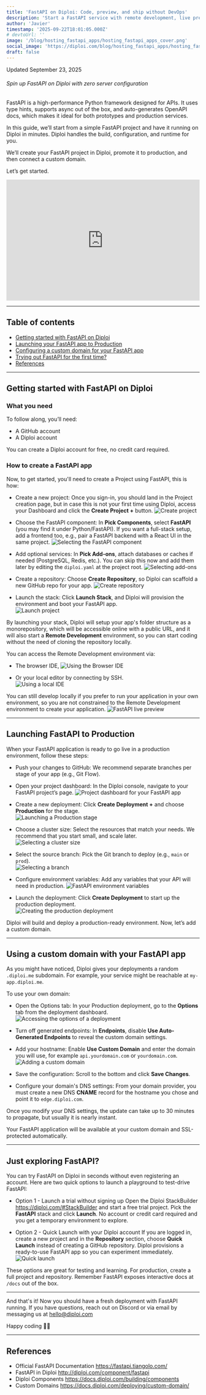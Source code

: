 ```yaml
---
title: 'FastAPI on Diploi: Code, preview, and ship without DevOps'
description: 'Start a FastAPI service with remote development, live previews, and one-click production, without configuring SSL certificates or manual server config.'
author: 'Javier'
timestamp: '2025-09-22T18:01:05.000Z'
# devtoUrl: ''
image: '/blog/hosting_fastapi_apps/hosting_fastapi_apps_cover.png'
social_image: 'https://diploi.com/blog/hosting_fastapi_apps/hosting_fastapi_apps_og.png'
draft: false
---
```


Updated <time datetime="2025-09-23T01:03:05.000Z">September 23, 2025</time>

###### Spin up FastAPI on Diploi with zero server configuration

FastAPI is a high-performance Python framework designed for APIs. It uses type hints, supports async out of the box, and auto-generates OpenAPI docs, which makes it ideal for both prototypes and production services.

In this guide, we’ll start from a simple FastAPI project and have it running on Diploi in minutes. Diploi handles the build, configuration, and runtime for you.

We’ll create your FastAPI project in Diploi, promote it to production, and then connect a custom domain.

Let’s get started.

<div style="display:flex; justify-content:center; width:100%">
    <iframe width="560" height="315" src="https://www.youtube.com/embed/zi0ZVOIQTt4?si=DGIhtm7KByKZSyr8" title="Using FastAPI in Diploi" frameborder="0" allow="accelerometer; autoplay; clipboard-write; encrypted-media; gyroscope; picture-in-picture; web-share" referrerpolicy="strict-origin-when-cross-origin" allowfullscreen></iframe>
</div>

---

## Table of contents

- [Getting started with FastAPI on Diploi](#getting-started-with-fastapi-on-diploi)
- [Launching your FastAPI app to Production](#launching-fastapi-to-production)
- [Configuring a custom domain for your FastAPI app](#using-a-custom-domain-with-your-fastapi-app)
- [Trying out FastAPI for the first time?](#just-exploring-fastapi)
- [References](#references)

---

## Getting started with FastAPI on Diploi

### What you need

To follow along, you’ll need:

- A GitHub account
- A Diploi account

You can create a Diploi account for free, no credit card required.

### How to create a FastAPI app

Now, to get started, you'll need to create a Project using FastAPI, this is how:

- Create a new project: Once you sign-in, you should land in the Project creation page, but in case this is not your first time using Diploi, access your Dashboard and click the **Create Project +** button.
  ![Create project](../../../images/blog/create-project.png)

- Choose the FastAPI component: In **Pick Components**, select **FastAPI** (you may find it under Python/FastAPI). If you want a full-stack setup, add a frontend too, e.g., pair a FastAPI backend with a React UI in the same project.
  ![Selecting the FastAPI component](fastapi-component.png)

- Add optional services: In **Pick Add-ons**, attach databases or caches if needed (PostgreSQL, Redis, etc.). You can skip this now and add them later by editing the `diploi.yaml` at the project root.
  ![Selecting add-ons](../../../images/blog/selecting-add-ons-3.png)

- Create a repository: Choose **Create Repository**, so Diploi can scaffold a new GitHub repo for your app.
  ![Create repository](../../../images/blog/creating-a-repo.png)

- Launch the stack: Click **Launch Stack**, and Diploi will provision the environment and boot your FastAPI app.  
  ![Launch project](../../../images/blog/launch-project.png)

By launching your stack, Diploi will setup your app's folder structure as a monorepository, which will be accessible online with a public URL, and it will also start a **Remote Development** environment, so you can start coding without the need of cloning the repository locally.

You can access the Remote Development environment via:

- The browser IDE,
  ![Using the Browser IDE](../../../images/blog/browser-ide.png)

- Or your local editor by connecting by SSH.  
  ![Using a local IDE](../../../images/blog/using-a-local-ide.png)

You can still develop locally if you prefer to run your application in your own environment, so you are not constrained to the Remote Development environment to create your application.
![FastAPI live preview](fastapi-preview.png)

---

## Launching FastAPI to Production

When your FastAPI application is ready to go live in a production environment, follow these steps:

- Push your changes to GitHub: We recommend separate branches per stage of your app (e.g., Git Flow).

- Open your project dashboard: In the Diploi console, navigate to your FastAPI project’s page.
  ![Project dashboard for your FastAPI app](fastapi-project-dashboard.png)
  
- Create a new deployment: Click **Create Deployment +** and choose **Production** for the stage.  
  ![Launching a Production stage](../../../images/blog/production-stage.png)

- Choose a cluster size: Select the resources that match your needs. We recommend that you start small, and scale later.  
  ![Selecting a cluster size](../../../images/blog/cluster-size-selection.png)

- Select the source branch: Pick the Git branch to deploy (e.g., `main` or `prod`).  
  ![Selecting a branch](../../../images/blog/selecting-a-branch.png)

- Configure environment variables: Add any variables that your API will need in production.
  ![FastAPI environment variables](fastapi-env-variables.png)

- Launch the deployment: Click **Create Deployment** to start up the production deployment.  
  ![Creating the production deployment](../../../images/blog/creating-deployment.png)

Diploi will build and deploy a production-ready environment. Now, let’s add a custom domain.

---

## Using a custom domain with your FastAPI app

As you might have noticed, Diploi gives your deployments a random `.diploi.me` subdomain. For example, your service might be reachable at `my-app.diploi.me`.

To use your own domain:

- Open the Options tab: In your Production deployment, go to the **Options** tab from the deployment dashboard.  
  ![Accessing the options of a deployment](../../../images/blog/deployment-options.png)

- Turn off generated endpoints: In **Endpoints**, disable **Use Auto-Generated Endpoints** to reveal the custom domain settings.

- Add your hostname: Enable **Use Custom Domain** and enter the domain you will use, for example `api.yourdomain.com` or `yourdomain.com`.  
  ![Adding a custom domain](../../../images/blog/adding-a-custom-domain.png)

- Save the configuration: Scroll to the bottom and click **Save Changes**.

- Configure your domain's DNS settings: From your domain provider, you must create a new DNS **CNAME** record for the hostname you chose and point it to `edge.diploi.com`.

Once you modify your DNS settings, the update can take up to 30 minutes to propagate, but usually it is nearly instant.

Your FastAPI application will be available at your custom domain and SSL-protected automatically.

---

## Just exploring FastAPI?

You can try FastAPI on Diploi in seconds without even registering an account. Here are two quick options to launch a playground to test-drive FastAPI:

- Option 1 - Launch a trial without signing up
  Open the Diploi StackBuilder <a href="https://diploi.com/#StackBuilder" target="_blank">https://diploi.com/#StackBuilder</a> and start a free trial project. Pick the **FastAPI** stack and click **Launch**. No account or credit card required and you get a temporary environment to explore.

- Option 2 - Quick Launch with your Diploi account
  If you are logged in, create a new project and in the **Repository** section, choose **Quick Launch** instead of creating a GitHub repository. Diploi provisions a ready-to-use FastAPI app so you can experiment immediately.  
    ![Quick launch](../../../images/blog/quick-launch.png)

These options are great for testing and learning. For production, create a full project and repository. Remember FastAPI exposes interactive docs at `/docs` out of the box.

---

And that's it! Now you should have a fresh deployment with FastAPI running. If you have questions, reach out on Discord or via email by messaging us at hello@diploi.com

Happy coding 👩‍💻

---

## References

- Official FastAPI Documentation https://fastapi.tiangolo.com/
- FastAPI in Diploi http://diploi.com/component/fastapi
- Diploi Components https://docs.diploi.com/building/components
- Custom Domains https://docs.diploi.com/deploying/custom-domain/
